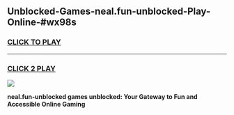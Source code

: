 
## Unblocked-Games-neal.fun-unblocked-Play-Online-#wx98s
<h3>
<a href="https://premium.freeplayer.one?title=neal.fun-unblocked&ref=27F">CLICK TO PLAY</a></h3>
<hr>

<h3>
<a href="https://premium.freeplayer.one?title=neal.fun-unblocked&ref=27F">CLICK 2 PLAY</a>
  
</h3>

<a href="https://premium.freeplayer.one?title=neal.fun-unblocked&ref=27F"><img src="https://clearcache.store/games.png"></a>


**neal.fun-unblocked games unblocked: Your Gateway to Fun and Accessible Online Gaming**
